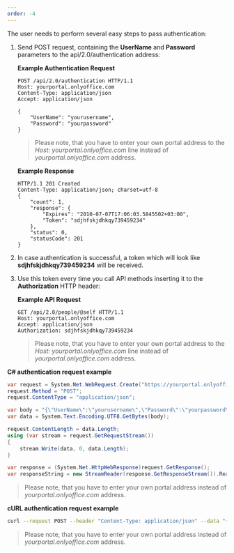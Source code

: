 ```yaml
---
order: -4
---
```


The user needs to perform several easy steps to pass authentication:

1. Send POST request, containing the **UserName** and **Password** parameters to the api/2.0/authentication address:

   **Example Authentication Request**

   ``` http
   POST /api/2.0/authentication HTTP/1.1
   Host: yourportal.onlyoffice.com
   Content-Type: application/json
   Accept: application/json

   {
       "UserName": "yourusername",
       "Password": "yourpassword"
   }
   ```

   > Please note, that you have to enter your own portal address to the *Host: yourportal.onlyoffice.com* line instead of *yourportal.onlyoffice.com* address.

   **Example Response**

   ``` http
   HTTP/1.1 201 Created
   Content-Type: application/json; charset=utf-8
   {
       "count": 1,
       "response": {
           "Expires": "2010-07-07T17:06:03.5845502+03:00",
           "Token": "sdjhfskjdhkqy739459234"
       },
       "status": 0,
       "statusCode": 201
   }
   ```

2. In case authentication is successful, a token which will look like **sdjhfskjdhkqy739459234** will be received.

3. Use this token every time you call API methods inserting it to the **Authorization** HTTP header:

   **Example API Request**

   ``` http
   GET /api/2.0/people/@self HTTP/1.1
   Host: yourportal.onlyoffice.com
   Accept: application/json
   Authorization: sdjhfskjdhkqy739459234
   ```

   > Please note, that you have to enter your own portal address to the *Host: yourportal.onlyoffice.com* line instead of *yourportal.onlyoffice.com* address.

**C# authentication request example**

``` cs
var request = System.Net.WebRequest.Create("https://yourportal.onlyoffice.com/api/2.0/authentication");
request.Method = "POST";
request.ContentType = "application/json";

var body = "{\"UserName\":\"yourusername\",\"Password\":\"yourpassword\"}";
var data = System.Text.Encoding.UTF8.GetBytes(body);

request.ContentLength = data.Length;
using (var stream = request.GetRequestStream())
{
    stream.Write(data, 0, data.Length);
}

var response = (System.Net.HttpWebResponse)request.GetResponse();
var responseString = new StreamReader(response.GetResponseStream()).ReadToEnd();
```

> Please note, that you have to enter your own portal address instead of *yourportal.onlyoffice.com* address.

**cURL authentication request example**

``` sh
curl --request POST --header "Content-Type: application/json" --data "{\"UserName\":\"yourusername\",\"Password\":\"yourpassword\"}" "https://yourportal.onlyoffice.com/api/2.0/authentication"
```

> Please note, that you have to enter your own portal address instead of *yourportal.onlyoffice.com* address.
